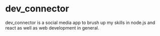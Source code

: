<h1>dev_connector</h1>
<p>dev_connector is a social media app to brush up my skills in node.js and react as well as web development in general.</p> 
